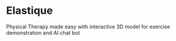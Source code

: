 # Elastique
Physical Therapy made easy with interactive 3D model for exercise demonstration and AI chat bot
